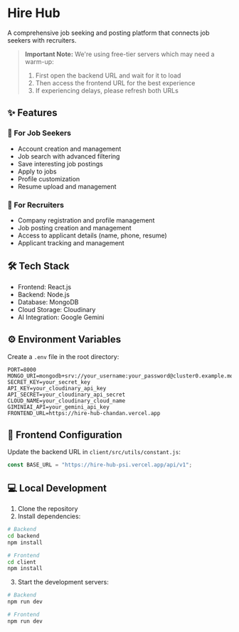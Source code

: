 # Hire Hub

A comprehensive job seeking and posting platform that connects job seekers with recruiters.

> **Important Note:** We're using free-tier servers which may need a warm-up:
> 1. First open the backend URL and wait for it to load
> 2. Then access the frontend URL for the best experience
> 3. If experiencing delays, please refresh both URLs

## ✨ Features

### 👤 For Job Seekers
- Account creation and management
- Job search with advanced filtering
- Save interesting job postings
- Apply to jobs
- Profile customization
- Resume upload and management

### 💼 For Recruiters
- Company registration and profile management
- Job posting creation and management
- Access to applicant details (name, phone, resume)
- Applicant tracking and management
## 🛠️ Tech Stack

- Frontend: React.js
- Backend: Node.js
- Database: MongoDB
- Cloud Storage: Cloudinary
- AI Integration: Google Gemini

## ⚙️ Environment Variables

Create a `.env` file in the root directory:

```env
PORT=8000
MONGO_URI=mongodb+srv://your_username:your_password@cluster0.example.mongodb.net/
SECRET_KEY=your_secret_key
API_KEY=your_cloudinary_api_key
API_SECRET=your_cloudinary_api_secret
CLOUD_NAME=your_cloudinary_cloud_name
GIMINIAI_API=your_gemini_api_key
FRONTEND_URL=https://hire-hub-chandan.vercel.app
```

## 🔧 Frontend Configuration

Update the backend URL in `client/src/utils/constant.js`:

```javascript
const BASE_URL = "https://hire-hub-psi.vercel.app/api/v1";
```




## 💻 Local Development

1. Clone the repository
2. Install dependencies:
```bash
# Backend
cd backend
npm install

# Frontend
cd client
npm install
```

3. Start the development servers:
```bash
# Backend
npm run dev

# Frontend
npm run dev
```


